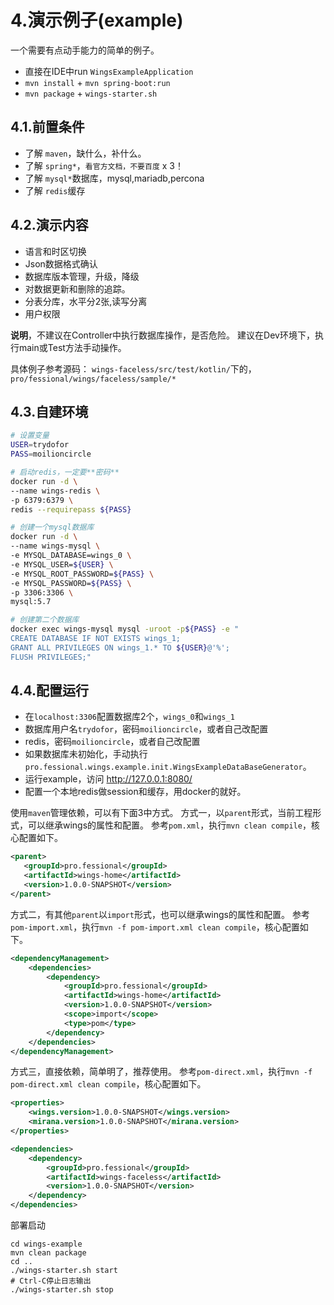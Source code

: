 # 4.演示例子(example)

一个需要有点动手能力的简单的例子。

 * 直接在IDE中run `WingsExampleApplication`
 * `mvn install` + `mvn spring-boot:run`
 * `mvn package` + `wings-starter.sh`

## 4.1.前置条件

 * 了解 `maven`，缺什么，补什么。
 * 了解 `spring*`，`看官方文档，不要百度` x 3！
 * 了解 `mysql*`数据库，mysql,mariadb,percona
 * 了解 `redis`缓存

## 4.2.演示内容
 
 * 语言和时区切换
 * Json数据格式确认
 * 数据库版本管理，升级，降级
 * 对数据更新和删除的追踪。
 * 分表分库，水平分2张,读写分离
 * 用户权限
 
**说明**，不建议在Controller中执行数据库操作，是否危险。
建议在Dev环境下，执行main或Test方法手动操作。

具体例子参考源码：
`wings-faceless/src/test/kotlin/`下的， 
`pro/fessional/wings/faceless/sample/*`

## 4.3.自建环境

``` bash
# 设置变量
USER=trydofor
PASS=moilioncircle

# 启动redis，一定要**密码**
docker run -d \
--name wings-redis \
-p 6379:6379 \
redis --requirepass ${PASS}

# 创建一个mysql数据库
docker run -d \
--name wings-mysql \
-e MYSQL_DATABASE=wings_0 \
-e MYSQL_USER=${USER} \
-e MYSQL_ROOT_PASSWORD=${PASS} \
-e MYSQL_PASSWORD=${PASS} \
-p 3306:3306 \
mysql:5.7

# 创建第二个数据库
docker exec wings-mysql mysql -uroot -p${PASS} -e "
CREATE DATABASE IF NOT EXISTS wings_1;
GRANT ALL PRIVILEGES ON wings_1.* TO ${USER}@'%';
FLUSH PRIVILEGES;"

```

## 4.4.配置运行

 * 在`localhost:3306`配置数据库2个，`wings_0`和`wings_1`
 * 数据库用户名`trydofor`，密码`moilioncircle`，或者自己改配置
 * redis，密码`moilioncircle`，或者自己改配置
 * 如果数据库未初始化，手动执行`pro.fessional.wings.example.init.WingsExampleDataBaseGenerator`。
 * 运行example，访问 http://127.0.0.1:8080/
 * 配置一个本地redis做session和缓存，用docker的就好。
 
使用`maven`管理依赖，可以有下面3中方式。
方式一，以`parent`形式，当前工程形式，可以继承wings的属性和配置。
参考`pom.xml`，执行`mvn clean compile`，核心配置如下。
 ``` xml
 <parent>
    <groupId>pro.fessional</groupId>
    <artifactId>wings-home</artifactId>
    <version>1.0.0-SNAPSHOT</version>
</parent>
 ```
 
方式二，有其他`parent`以`import`形式，也可以继承wings的属性和配置。
参考`pom-import.xml`，执行`mvn -f pom-import.xml clean compile`，核心配置如下。

``` xml
<dependencyManagement>
    <dependencies>
        <dependency>
            <groupId>pro.fessional</groupId>
            <artifactId>wings-home</artifactId>
            <version>1.0.0-SNAPSHOT</version>
            <scope>import</scope>
            <type>pom</type>
        </dependency>
    </dependencies>
</dependencyManagement>
 ```

方式三，直接依赖，简单明了，推荐使用。
参考`pom-direct.xml`，执行`mvn -f pom-direct.xml clean compile`，核心配置如下。

``` xml
<properties>
    <wings.version>1.0.0-SNAPSHOT</wings.version>
    <mirana.version>1.0.0-SNAPSHOT</mirana.version>
</properties>

<dependencies>
    <dependency>
        <groupId>pro.fessional</groupId>
        <artifactId>wings-faceless</artifactId>
        <version>1.0.0-SNAPSHOT</version>
    </dependency>
</dependencies>
```

部署启动
```
cd wings-example
mvn clean package
cd ..
./wings-starter.sh start
# Ctrl-C停止日志输出
./wings-starter.sh stop
```